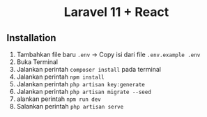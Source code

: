 # <p align=center> Laravel 11 + React </p>
## Installation
1. Tambahkan file baru `.env` -> Copy isi dari file `.env.example .env`
2. Buka Terminal 
3. Jalankan perintah `composer install` pada terminal
4. Jalankan perintah  `npm install`
5. Jalankan perintah `php artisan key:generate`
7. Jalankan perintah `php artisan migrate --seed`
8. alankan perintah `npm run dev`
9. Salankan perintah `php artisan serve`
